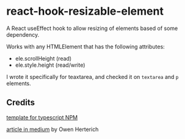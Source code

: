 # react-hook-resizable-element

A React useEffect hook to allow resizing of elements based of some dependency.

Works with any HTMLElement that has the following attributes:

 - ele.scrollHeight (read)
 - ele.style.height (read/write)

 I wrote it specifically for teaxtarea, and checked it on `textarea` and `p` elements.

## Credits

 [template for typescript NPM](https://github.com/ryansonshine/typescript-npm-package-template)

[article in medium](https://medium.com/@oherterich/creating-a-textarea-with-dynamic-height-using-react-and-typescript-5ed2d78d9848) by Owen Herterich
